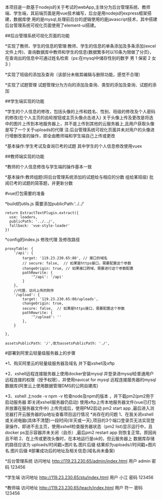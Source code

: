本项目是一款基于nodejs的关于考试的webApp,主体分为后台管理系统、教师端、学生端，其前端页面是用vue技术编写，后台是用nodejs的express框架搭建，数据库使 用的是mysql,处理前后台的逻辑使用的是javascript技术，其中搭建后台管理系统可视化页面使用了element-ui搭建。

##后台管理系统可视化页面的功能

*实现了教师、学生的信息的管理:教师、学生的信息的单条添加及多条添加(excel文件上传)、查询数据库中教师和学生的信息(数据繁多时以10条为限做了分页)，在查询出的信息中可通过姓名检索（ps:在mysql中储存性别的数字 男 1 保密 2 女 3 ）

*实现了班级的添加及查询（该部分未做其编辑与删除功能，感觉不合理）

*实现了试题管理 试题管理分为方向的添加及查询、类型的添加及查询、试题的添加

##学生端实现的功能

*学生的个人信息的修改，包括头像的上传和姓名、性别、班级的修改及个人密码的修改(在个人主页的齿轮按钮或主页头像点击进入)
关于头像上传及更改是将选中的图片上传到本地服务器上，并不是上传到其他的云服务器上,且用户获取头像是写了一个关于uploads的代理
注:后台管理系统可视化页面并未对用户的头像进行增删改查的操作，即全由教师端和学生端自己上传或更改

*基本操作:学生考试及查询已考的试题 其中学生的个人信息修改使用vuex

##教师端实现的功能

*教师的个人信息修改与学生端的操作基本一致

*基本操作:教师组题(将后台管理系统添加的试题给与相应的分数 组给某班级) 批阅已考的试题的简答题，并更新分数


#vue打包需要的准备

*build的utils.js   需要添加publicPath:'../../'

    return ExtractTextPlugin.extract({
      use: loaders,
      publicPath: '../../',
      fallback: 'vue-style-loader'
    })

*config的index.js   修改代理   及修改路径

    proxyTable: {
        '/api': {
            target: '119.23.230.65:80', // 接口的域名
            // secure: false,  // 如果是https接口，需要配置这个参数
            changeOrigin: true, // 如果接口跨域，需要进行这个参数配置
            pathRewrite: {
                '^/api': '/api'
            }
        },
        //代理，访问上传的附件
        '/upload': {
            target: '119.23.230.65:80/uploads',
            changeOrigin: true,
            secure: false,  // 如果是https接口，需要配置这个参数
            pathRewrite: {
                '^/upload': ''
            },
        }
    
    },

    assetsPublicPath: '/',改为assetsPublicPath: './',

#部署到阿里云轻量级服务器上的步骤

*1、购买阿里云的轻量级服务器及域名  并下载xshell及xftp

*2、xshell远程连接服务器上使用docker安装mysql 并登录进mysql给普通用户远程连接的权限（授予权限），并使用navicat for mysql 远程连接服务器的mysql数据库(阿里云上使用数据管理DMS的公网自建库)

*3、xshell 上node -v  npm -v 检查node及npm的版本 ，并下载pm2(pm2用于启动服务器 即关闭xshell服务器仍启动)  使用xftp上传本地服务器文件(vue已打包并放置在服务器文件中)  上传完成后，使用PM2启动    pm2 start app   ,最后进入浏览器打开云服务器的ip地址查看项目运行情况
*尚存在的问题
1、在我关闭xshell或关闭电脑(具体不清楚)一段时间(半天或一天),项目的3个端口登录页无法实现登录操作，即进不去主页，使用xshell检查服务器状态（pm2 list)显示运行中，且docker ps显示容器并未关闭（自杀）,最后pm2 restart app 则恢复正常。原因尚且不明
2、在上传或更改头像时，在本地运行是ok的，但云服务器上 数据库存储的路径应该为   uploads/时间戳+图片名.图片后缀  结果却为uploads//时间戳+图片名.图片后缀
#部署成功后的地址及相关信息(域名尚未备案)

*后台管理系统  访问地址   http://119.23.230.65/admin/index.html  用户   admin   密码    123456

*学生端    访问地址   http://119.23.230.65/stu/index.html   用户   小江   密码    123456

*教师端   访问地址  http://119.23.230.65/teach/index.html    用户  符一        密码  123456



